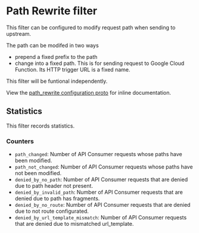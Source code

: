 # Path Rewrite filter

This filter can be configured to modify request path when sending to upstream.

The path can be modifed in two ways
*  prepend a fixed prefix to the path
*  change into a fixed path. This is for sending request to Google Cloud Function.
   Its HTTP trigger URL is a fixed name.

This filter will be funtional independently.

View the [path_rewrite configuration proto](../../../../api/envoy/v9/http/path_rewrite/config.proto)
for inline documentation.

## Statistics

This filter records statistics.

### Counters

- `path_changed`: Number of API Consumer requests whose paths have been modified.
- `path_not_changed`: Number of API Consumer requests whose paths have not been modified.
- `denied_by_no_path`: Number of API Consumer requests that are denied due to path header not present.
- `denied_by_invalid_path`: Number of API Consumer requests that are denied due to path has fragments.
- `denied_by_no_route`: Number of API Consumer requests that are denied due to not route configurated.
- `denied_by_url_template_mismatch`: Number of API Consumer requests that are denied due to mismatched url_template.
